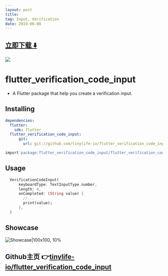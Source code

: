 ```yaml
---
layout: post
title:  
tag: Input, Verification
date: 2019-06-08
---
```


 


## [立即下载 ️⬇️ ](https://codeload.github.com/tinylife-io/flutter_verification_code_input/zip/master) 
<p-9> 

 
![](https://flutterawesome.com/content/images/2019/01/flutter_verification_code_input.jpg)
 
>
> 
>

 
# flutter_verification_code_input

- A Flutter package that help you create a verification input.

## Installing

```yaml
dependencies:
  flutter:
    sdk: flutter
  flutter_verification_code_input:
      git:
        url: git://github.com/tinylife-io/flutter_verification_code_input.git
```

```dart
import'package:flutter_verification_code_input/flutter_verification_code_input.dart';
```

## Usage

```dart
  VerificationCodeInput(
      keyboardType: TextInputType.number,
      length: 4,
      onCompleted: (String value) {
        //...
        print(value);
      },
  )
```

## Showcase


![Showcase|100x100, 10%](show_case.gif)



## Github主页 👉[tinylife-io/flutter_verification_code_input](http://github.com/tinylife-io/flutter_verification_code_input)